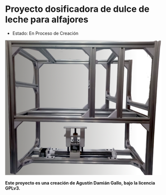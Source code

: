 # Proyecto dosificadora de dulce de leche para alfajores

* Estado: En Proceso de Creación

![Logo de mi proyecto](https://github.com/agunet/dosificadora/blob/main/dosificadora.png)



****Este proyecto es una creación de Agustín Damián Gallo, bajo la licencia GPLv3.****


